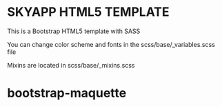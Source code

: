 SKYAPP HTML5 TEMPLATE
================

This is a Bootstrap HTML5 template with SASS

You can change color scheme and fonts in the scss/base/_variables.scss file

Mixins are located in scss/base/_mixins.scss
# bootstrap-maquette
